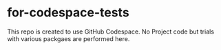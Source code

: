 # for-codespace-tests
This repo is created to use GitHub Codespace. No Project code but trials with various packgaes are performed here.
